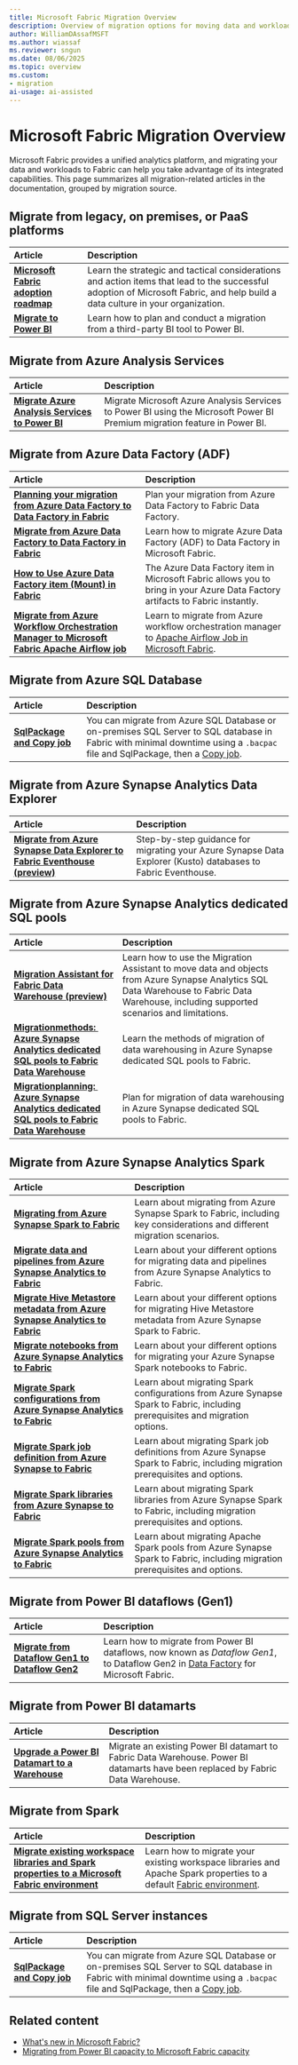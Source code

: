 ```yaml
---
title: Microsoft Fabric Migration Overview
description: Overview of migration options for moving data and workloads to Fabric from various sources.
author: WilliamDAssafMSFT
ms.author: wiassaf
ms.reviewer: sngun
ms.date: 08/06/2025
ms.topic: overview
ms.custom:
- migration
ai-usage: ai-assisted
---
```

# Microsoft Fabric Migration Overview

Microsoft Fabric provides a unified analytics platform, and migrating your data and workloads to Fabric can help you take advantage of its integrated capabilities. This page summarizes all migration-related articles in the documentation, grouped by migration source.

## Migrate from legacy, on premises, or PaaS platforms

| Article | Description |
|:--|:--|
| **[Microsoft Fabric adoption roadmap](/power-bi/guidance/fabric-adoption-roadmap)** | Learn the strategic and tactical considerations and action items that lead to the successful adoption of Microsoft Fabric, and help build a data culture in your organization.|
| **[Migrate to Power BI](/power-bi/guidance/powerbi-migration-overview)** | Learn how to plan and conduct a migration from a third-party BI tool to Power BI.|

## Migrate from Azure Analysis Services

| Article | Description |
|:--|:--|
| **[Migrate Azure Analysis Services to Power BI](../enterprise/powerbi/aas-pbi-migration-overview.md)** | Migrate Microsoft Azure Analysis Services to Power BI using the Microsoft Power BI Premium migration feature in Power BI.|

## Migrate from Azure Data Factory (ADF)

| Article | Description |
|:--|:--|
| **[Planning your migration from Azure Data Factory to Data Factory in Fabric](../data-factory/migrate-planning-azure-data-factory.md)**|Plan your migration from Azure Data Factory to Fabric Data Factory.|
| **[Migrate from Azure Data Factory to Data Factory in Fabric](../data-factory/migrate-from-azure-data-factory.md)**| Learn how to migrate Azure Data Factory (ADF) to Data Factory in Microsoft Fabric. |
| **[How to Use Azure Data Factory item (Mount) in Fabric](../data-factory/migrate-pipelines-azure-data-factory-item.md)**|The Azure Data Factory item in Microsoft Fabric allows you to bring in your Azure Data Factory artifacts to Fabric instantly.|
| **[Migrate from Azure Workflow Orchestration Manager to Microsoft Fabric Apache Airflow job](../data-factory/apache-airflow-jobs-migrate-azure-workflow-orchestration-manager.md)**| Learn to migrate from Azure workflow orchestration manager to [Apache Airflow Job in Microsoft Fabric](../data-factory/create-apache-airflow-jobs.md). |

## Migrate from Azure SQL Database

| Article | Description |
|:--|:--|
| **[SqlPackage and Copy job](../database/sql/sqlpackage.md#import-a-database-with-sqlpackage)** | You can migrate from Azure SQL Database or on-premises SQL Server to SQL database in Fabric with minimal downtime using a `.bacpac` file and SqlPackage, then a [Copy job](../data-factory/what-is-copy-job.md). |



## Migrate from Azure Synapse Analytics Data Explorer

| Article | Description |
|:--|:--|
| **[Migrate from Azure Synapse Data Explorer to Fabric Eventhouse (preview)](../real-time-intelligence/migrate-synapse-data-explorer.md)** | Step-by-step guidance for migrating your Azure Synapse Data Explorer (Kusto) databases to Fabric Eventhouse.|

## Migrate from Azure Synapse Analytics dedicated SQL pools

| Article | Description |
|:--|:--|
| **[Migration Assistant for Fabric Data Warehouse (preview)](../data-warehouse/migration-assistant.md)** | Learn how to use the Migration Assistant to move data and objects from Azure Synapse Analytics SQL Data Warehouse to Fabric Data Warehouse, including supported scenarios and limitations. |
| **[Migration​ methods: ​Azure Synapse Analytics dedicated SQL pools to Fabric Data Warehouse](../data-warehouse/migration-synapse-dedicated-sql-pool-methods.md)**|Learn the methods of migration of data warehousing in Azure Synapse dedicated SQL pools to Fabric.|
| **[Migration​ planning: ​Azure Synapse Analytics dedicated SQL pools to Fabric Data Warehouse](../data-warehouse/migration-synapse-dedicated-sql-pool-warehouse.md)**|Plan for migration of data warehousing in Azure Synapse dedicated SQL pools to Fabric.|

## Migrate from Azure Synapse Analytics Spark

| Article | Description |
|:--|:--|
| **[Migrating from Azure Synapse Spark to Fabric](../data-engineering/migrate-synapse-overview.md)**| Learn about migrating from Azure Synapse Spark to Fabric, including key considerations and different migration scenarios. |
| **[Migrate data and pipelines from Azure Synapse Analytics to Fabric](../data-engineering/migrate-synapse-data-pipelines.md)** | Learn about your different options for migrating data and pipelines from Azure Synapse Analytics to Fabric. |
| **[Migrate Hive Metastore metadata from Azure Synapse Analytics to Fabric](../data-engineering/migrate-synapse-hms-metadata.md)**| Learn about your different options for migrating Hive Metastore metadata from Azure Synapse Spark to Fabric. |
| **[Migrate notebooks from Azure Synapse Analytics to Fabric](../data-engineering/migrate-synapse-notebooks.md)** | Learn about your different options for migrating your Azure Synapse Spark notebooks to Fabric. |
| **[Migrate Spark configurations from Azure Synapse Analytics to Fabric](../data-engineering/migrate-synapse-spark-configurations.md)**| Learn about migrating Spark configurations from Azure Synapse Spark to Fabric, including prerequisites and migration options. |
| **[Migrate Spark job definition from Azure Synapse to Fabric](../data-engineering/migrate-synapse-spark-job-definition.md)**| Learn about migrating Spark job definitions from Azure Synapse Spark to Fabric, including migration prerequisites and options. |
| **[Migrate Spark libraries from Azure Synapse to Fabric](../data-engineering/migrate-synapse-spark-libraries.md)**| Learn about migrating Spark libraries from Azure Synapse Spark to Fabric, including migration prerequisites and options. |
| **[Migrate Spark pools from Azure Synapse Analytics to Fabric](../data-engineering/migrate-synapse-spark-pools.md)**| Learn about migrating Apache Spark pools from Azure Synapse Spark to Fabric, including migration prerequisites and options. |

## Migrate from Power BI dataflows (Gen1)

| Article | Description |
|:--|:--|
| **[Migrate from Dataflow Gen1 to Dataflow Gen2](../data-factory/dataflow-gen2-migrate-from-dataflow-gen1.md)**|Learn how to migrate from Power BI dataflows, now known as *Dataflow Gen1*, to Dataflow Gen2 in [Data Factory](../data-factory/data-factory-overview.md) for Microsoft Fabric. |

## Migrate from Power BI datamarts

| Article | Description |
|:--|:--|
| **[Upgrade a Power BI Datamart to a Warehouse](../data-warehouse/datamart-upgrade-to-warehouse.md)** | Migrate an existing Power BI datamart to Fabric Data Warehouse. Power BI datamarts have been replaced by Fabric Data Warehouse.|

## Migrate from Spark

| Article | Description |
|:--|:--|
| **[Migrate existing workspace libraries and Spark properties to a Microsoft Fabric environment](../data-engineering/environment-workspace-migration.md)** | Learn how to migrate your existing workspace libraries and Apache Spark properties to a default [Fabric environment](../data-engineering/create-and-use-environment.md).|

## Migrate from SQL Server instances

| Article | Description |
|:--|:--|
| **[SqlPackage and Copy job](../database/sql/sqlpackage.md#import-a-database-with-sqlpackage)** | You can migrate from Azure SQL Database or on-premises SQL Server to SQL database in Fabric with minimal downtime using a `.bacpac` file and SqlPackage, then a [Copy job](../data-factory/what-is-copy-job.md). |

## Related content

- [What's new in Microsoft Fabric?](whats-new.md)
- [Migrating from Power BI capacity to Microsoft Fabric capacity](https://aka.ms/P-SKU-Blog)